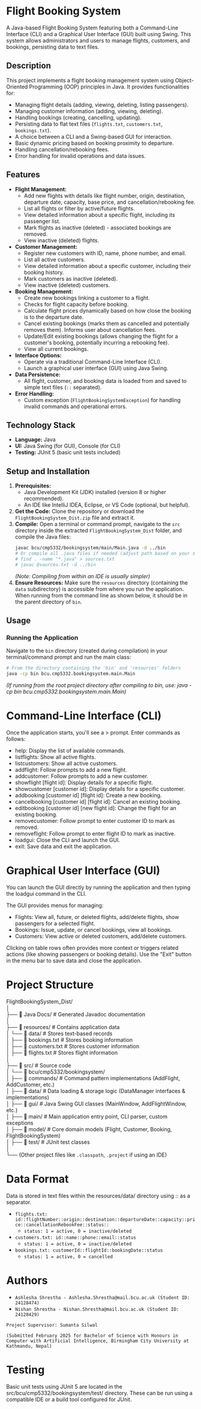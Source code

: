 # Flight Booking System

A Java-based Flight Booking System featuring both a Command-Line Interface (CLI) and a Graphical User Interface (GUI) built using Swing. This system allows administrators and users to manage flights, customers, and bookings, persisting data to text files.

## Description

This project implements a flight booking management system using Object-Oriented Programming (OOP) principles in Java. It provides functionalities for:

*   Managing flight details (adding, viewing, deleting, listing passengers).
*   Managing customer information (adding, viewing, deleting).
*   Handling bookings (creating, cancelling, updating).
*   Persisting data to flat text files (`flights.txt`, `customers.txt`, `bookings.txt`).
*   A choice between a CLI and a Swing-based GUI for interaction.
*   Basic dynamic pricing based on booking proximity to departure.
*   Handling cancellation/rebooking fees.
*   Error handling for invalid operations and data issues.

## Features

*   **Flight Management:**
    *   Add new flights with details like flight number, origin, destination, departure date, capacity, base price, and cancellation/rebooking fee.
    *   List all flights or filter by active/future flights.
    *   View detailed information about a specific flight, including its passenger list.
    *   Mark flights as inactive (deleted) - associated bookings are removed.
    *   View inactive (deleted) flights.
*   **Customer Management:**
    *   Register new customers with ID, name, phone number, and email.
    *   List all active customers.
    *   View detailed information about a specific customer, including their booking history.
    *   Mark customers as inactive (deleted).
    *   View inactive (deleted) customers.
*   **Booking Management:**
    *   Create new bookings linking a customer to a flight.
    *   Checks for flight capacity before booking.
    *   Calculate flight prices dynamically based on how close the booking is to the departure date.
    *   Cancel existing bookings (marks them as cancelled and potentially removes them). Informs user about cancellation fees.
    *   Update/Edit existing bookings (allows changing the flight for a customer's booking, potentially incurring a rebooking fee).
    *   View all current bookings.
*   **Interface Options:**
    *   Operate via a traditional Command-Line Interface (CLI).
    *   Launch a graphical user interface (GUI) using Java Swing.
*   **Data Persistence:**
    *   All flight, customer, and booking data is loaded from and saved to simple text files (`::` separated).
*   **Error Handling:**
    *   Custom exception (`FlightBookingSystemException`) for handling invalid commands and operational errors.

## Technology Stack

*   **Language:** Java
*   **UI:** Java Swing (for GUI), Console (for CLI)
*   **Testing:** JUnit 5 (basic unit tests included)

## Setup and Installation

1.  **Prerequisites:**
    *   Java Development Kit (JDK) installed (version 8 or higher recommended).
    *   An IDE like IntelliJ IDEA, Eclipse, or VS Code (optional, but helpful).
2.  **Get the Code:** Clone the repository or download the `FlightBookingSystem_Dist.zip` file and extract it.
3.  **Compile:** Open a terminal or command prompt, navigate to the `src` directory inside the extracted `FlightBookingSystem_Dist` folder, and compile the Java files:
    ```bash
    javac bcu/cmp5332/bookingsystem/main/Main.java -d ../bin
    # Or compile all .java files if needed (adjust path based on your setup)
    # find . -name "*.java" > sources.txt
    # javac @sources.txt -d ../bin
    ```
    *(Note: Compiling from within an IDE is usually simpler)*
4.  **Ensure Resources:** Make sure the `resources` directory (containing the `data` subdirectory) is accessible from where you run the application. When running from the command line as shown below, it should be in the parent directory of `bin`.

## Usage

### Running the Application

Navigate to the `bin` directory (created during compilation) in your terminal/command prompt and run the main class:

```bash
# From the directory containing the 'bin' and 'resources' folders
java -cp bin bcu.cmp5332.bookingsystem.main.Main
```


*(If running from the root project directory after compiling to bin, use: java -cp bin bcu.cmp5332.bookingsystem.main.Main)*

# Command-Line Interface (CLI)

Once the application starts, you'll see a > prompt. Enter commands as follows:

- help: Display the list of available commands.
- listflights: Show all active flights.
- listcustomers: Show all active customers.
- addflight: Follow prompts to add a new flight.
- addcustomer: Follow prompts to add a new customer.
- showflight [flight id]: Display details for a specific flight.
- showcustomer [customer id]: Display details for a specific customer.
- addbooking [customer id] [flight id]: Create a new booking.
- cancelbooking [customer id] [flight id]: Cancel an existing booking.
- editbooking [customer id] [new flight id]: Change the flight for an existing booking.
- removecustomer: Follow prompt to enter customer ID to mark as removed.
- removeflight: Follow prompt to enter flight ID to mark as inactive.
- loadgui: Close the CLI and launch the GUI.
- exit: Save data and exit the application.

# Graphical User Interface (GUI)
You can launch the GUI directly by running the application and then typing the loadgui command in the CLI.

The GUI provides menus for managing:

- Flights: View all, future, or deleted flights, add/delete flights, show passengers for a selected flight.
- Bookings: Issue, update, or cancel bookings, view all bookings.
- Customers: View active or deleted customers, add/delete customers.

Clicking on table rows often provides more context or triggers related actions (like showing passengers or booking details). Use the "Exit" button in the menu bar to save data and close the application.


# Project Structure
FlightBookingSystem_Dist/  
│  
├── 📁 Java Docs/                 # Generated Javadoc documentation  
│  
├── 📁 resources/                 # Contains application data  
│   └── 📁 data/                  # Stores text-based records  
│       ├── 📄 bookings.txt       # Stores booking information  
│       ├── 📄 customers.txt      # Stores customer information  
│       ├── 📄 flights.txt        # Stores flight information  
│  
├── 📁 src/                       # Source code  
│   └── 📁 bcu/cmp5332/bookingsystem/  
│       ├── 📁 commands/          # Command pattern implementations (AddFlight, AddCustomer, etc.)  
│       ├── 📁 data/              # Data loading & storage logic (DataManager interfaces & implementations)  
│       ├── 📁 gui/               # Java Swing GUI classes (MainWindow, AddFlightWindow, etc.)  
│       ├── 📁 main/              # Main application entry point, CLI parser, custom exceptions  
│       ├── 📁 model/             # Core domain models (Flight, Customer, Booking, FlightBookingSystem)  
│       ├── 📁 test/              # JUnit test classes  
│  
└── (Other project files like `.classpath`, `.project` if using an IDE)  



# Data Format
Data is stored in text files within the resources/data/ directory using :: as a separator.

- `flights.txt: id::flightNumber::origin::destination::departureDate::capacity::price::cancellationRebookFee::status::`
  - `status: 1 = active, 0 = inactive/deleted`
- `customers.txt: id::name::phone::email::status`
  - `status: 1 = active, 0 = inactive/deleted`
- `bookings.txt: customerId::flightId::bookingDate::status`
  - `status: 1 = active, 0 = cancelled`

# Authors
- `Ashlesha Shrestha - Ashlesha.Shrestha@mail.bcu.ac.uk (Student ID: 24128474)`
- `Nishan Shrestha - Nishan.Shrestha@mail.bcu.ac.uk (Student ID: 24128429)`

`Project Supervisor: Sumanta Silwal`

`(Submitted February 2025 for Bachelor of Science with Honours in Computer with Artificial Intelligence, Birmingham City University at Kathmandu, Nepal)`

# Testing
Basic unit tests using JUnit 5 are located in the src/bcu/cmp5332/bookingsystem/test/ directory. These can be run using a compatible IDE or a build tool configured for JUnit.
